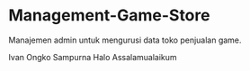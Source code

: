 # Management-Game-Store
Manajemen admin untuk mengurusi data toko penjualan game.

Ivan Ongko Sampurna 
Halo
Assalamualaikum
